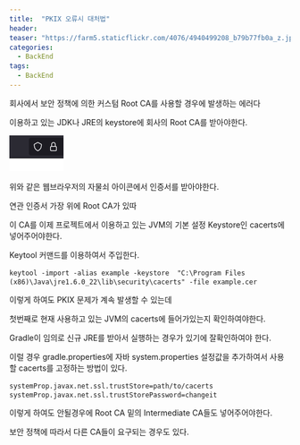 ```yaml
---
title:  "PKIX 오류시 대처법"
header:
teaser: "https://farm5.staticflickr.com/4076/4940499208_b79b77fb0a_z.jpg"
categories:
  - BackEnd
tags:
  - BackEnd
---
```


회사에서 보안 정책에 의한 커스텀 Root CA를 사용할 경우에 발생하는 에러다

이용하고 있는 JDK나 JRE의 keystore에 회사의 Root CA를 받아야한다.

![img.png](img.png)

위와 같은 웹브라우저의 자물쇠 아이콘에서 인증서를 받아야한다.

연관 인증서 가장 위에 Root CA가 있따

이 CA를 이제 프로젝트에서 이용하고 있는 JVM의 기본 설정 Keystore인 cacerts에 넣어주어야한다.

Keytool 커맨드를 이용하여서 주입한다.

```
keytool -import -alias example -keystore  "C:\Program Files (x86)\Java\jre1.6.0_22\lib\security\cacerts" -file example.cer
```

이렇게 하여도 PKIX 문제가 계속 발생할 수 있는데

첫번째로 현재 사용하고 있는 JVM의 cacerts에 들어가있는지 확인하여야한다.

Gradle이 임의로 신규 JRE를 받아서 실행하는 경우가 있기에 잘확인하여야 한다.

이럴 경우 gradle.properties에 자바 system.properties 설정값을 추가하여서 사용할 cacerts를 고정하는 방법이 있다.

```
systemProp.javax.net.ssl.trustStore=path/to/cacerts
systemProp.javax.net.ssl.trustStorePassword=changeit
```

이렇게 하여도 안될경우에 Root CA 밑의 Intermediate CA들도 넣어주어야한다.

보안 정책에 따라서 다른 CA들이 요구되는 경우도 있다.